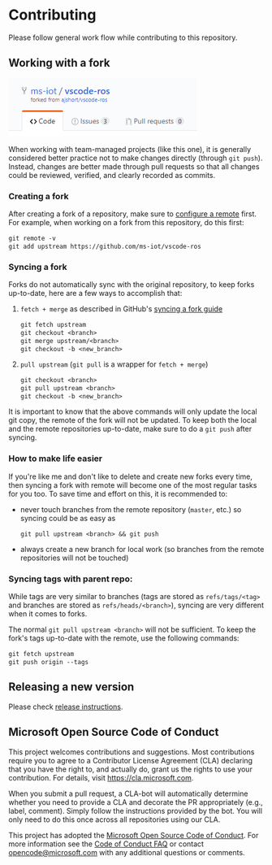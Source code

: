 # Contributing

Please follow general work flow while contributing to this repository.

## Working with a fork

![a typical git fork](/media/documentation/git-fork.png)

When working with team-managed projects (like this one), it is generally considered better practice not to make changes directly (through `git push`). Instead, changes are better made through pull requests so that all changes could be reviewed, verified, and clearly recorded as commits.

### Creating a fork

After creating a fork of a repository, make sure to [configure a remote](https://help.github.com/en/articles/configuring-a-remote-for-a-fork) first. For example, when working on a fork from this repository, do this first:

```
git remote -v
git add upstream https://github.com/ms-iot/vscode-ros
```

### Syncing a fork

Forks do not automatically sync with the original repository, to keep forks up-to-date, here are a few ways to accomplish that:

1. `fetch + merge` as described in GitHub's [syncing a fork guide](https://help.github.com/en/articles/syncing-a-fork)
    ```
    git fetch upstream
    git checkout <branch>
    git merge upstream/<branch>
    git checkout -b <new_branch>
    ```

2. `pull upstream` (`git pull` is a wrapper for `fetch + merge`)
    ```
    git checkout <branch>
    git pull upstream <branch>
    git checkout -b <new_branch>
    ```

It is important to know that the above commands will only update the local git copy, the remote of the fork will not be updated. To keep both the local and the remote repositories up-to-date, make sure to do a `git push` after syncing.

### How to make life easier

If you're like me and don't like to delete and create new forks every time, then syncing a fork with remote will become one of the most regular tasks for you too. To save time and effort on this, it is recommended to:
- never touch branches from the remote repository (`master`, etc.) so syncing could be as easy as
    ```
    git pull upstream <branch> && git push
    ```
- always create a new branch for local work (so branches from the remote repositories will not be touched)

### Syncing tags with parent repo:

While tags are very similar to branches (tags are stored as `refs/tags/<tag>` and branches are stored as `refs/heads/<branch>`), syncing are very different when it comes to forks.

The normal `git pull upstream <branch>` will not be sufficient. To keep the fork's tags up-to-date with the remote, use the following commands:
```
git fetch upstream
git push origin --tags
```

<!-- ## Build Instructions

## Generating a `dev` Build

## Contributing with a Pull Request

## Coding Standards

## Release Cycles-->

## Releasing a new version

Please check [release instructions](RELEASE_INSTRUCTIONS.md).

## Microsoft Open Source Code of Conduct

This project welcomes contributions and suggestions. Most contributions require you to agree to a Contributor License Agreement (CLA) declaring that you have the right to, and actually do, grant us the rights to use your contribution. For details, visit https://cla.microsoft.com.

When you submit a pull request, a CLA-bot will automatically determine whether you need to provide a CLA and decorate the PR appropriately (e.g., label, comment). Simply follow the instructions provided by the bot. You will only need to do this once across all repositories using our CLA.

This project has adopted the [Microsoft Open Source Code of Conduct](https://opensource.microsoft.com/codeofconduct/). For more information see the [Code of Conduct FAQ](https://opensource.microsoft.com/codeofconduct/faq/) or contact [opencode@microsoft.com](mailto:opencode@microsoft.com) with any additional questions or comments.
